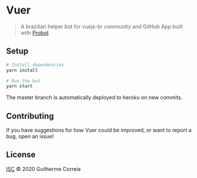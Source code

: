 # Vuer

> A brazilian helper bot for vuejs-br community and GitHub App built with [Probot](https://github.com/probot/probot)

## Setup

```sh
# Install dependencies
yarn install

# Run the bot
yarn start
```

The master branch is automatically deployed to heroku on new commits.

## Contributing

If you have suggestions for how Vuer could be improved, or want to report a bug, open an issue!

## License

[ISC](LICENSE) © 2020 Guilherme Correia
